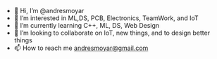 - 👋 Hi, I’m @andresmoyar
- 👀 I’m interested in ML,DS, PCB, Electronics, TeamWork, and IoT
- 🌱 I’m currently learning C++, ML, DS, Web Design
- 💞️ I’m looking to collaborate on IoT, new things, and to design better things
- 📫 How to reach me andresmoyar@gmail.com

<!---
andresmoyar/andresmoyar is a ✨ special ✨ repository because its `README.md` (this file) appears on your GitHub profile.
You can click the Preview link to take a look at your changes.
--->
